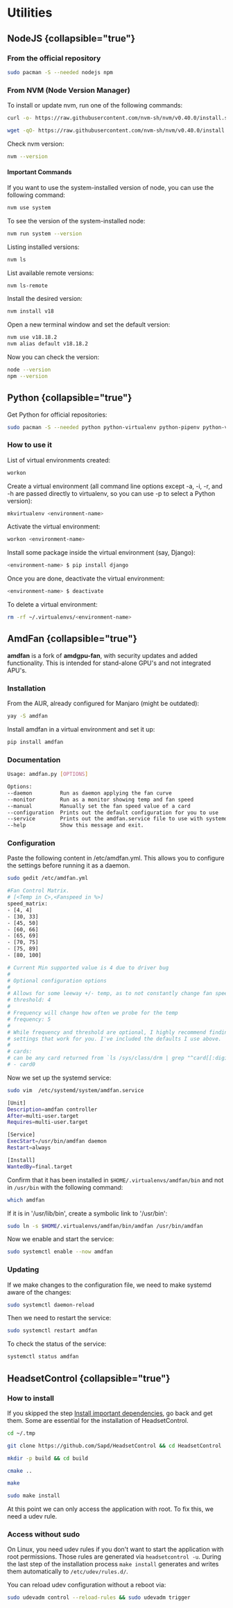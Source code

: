 # Utilities

## NodeJS {collapsible="true"}

### From the official repository

```Bash
sudo pacman -S --needed nodejs npm
```

### From NVM (Node Version Manager)

To install or update nvm, run one of the following commands:

```Bash
curl -o- https://raw.githubusercontent.com/nvm-sh/nvm/v0.40.0/install.sh | bash
```

```Bash
wget -qO- https://raw.githubusercontent.com/nvm-sh/nvm/v0.40.0/install.sh | bash
```

Check nvm version:

```Bash
nvm --version
```

#### Important Commands

If you want to use the system-installed version of node, you can use the following command:

```Bash
nvm use system
```

To see the version of the system-installed node:

```Bash
nvm run system --version
```

Listing installed versions:

```Bash
nvm ls
```

List available remote versions:

```Bash
nvm ls-remote
```

Install the desired version:

```Bash
nvm install v18
```

Open a new terminal window and set the default version:

```Bash
nvm use v18.18.2
nvm alias default v18.18.2
```

Now you can check the version:

```Bash
node --version
npm --version
```

## Python {collapsible="true"}

Get Python for official repositories:

```Bash
sudo pacman -S --needed python python-virtualenv python-pipenv python-virtualenvwrapper
```

### How to use it

List of virtual environments created:

```Bash
workon
```

Create a virtual environment (all command line options except -a, -i, -r, and -h are passed directly to virtualenv, so you can use -p to select a Python version):

```Bash
mkvirtualenv <environment-name>
```

Activate the virtual environment:

```Bash
workon <environment-name>
```

Install some package inside the virtual environment (say, Django):

```Bash
<environment-name> $ pip install django
```

Once you are done, deactivate the virtual environment:

```Bash
<environment-name> $ deactivate
```

To delete a virtual environment:

```Bash
rm -rf ~/.virtualenvs/<environment-name>
```



## AmdFan {collapsible="true"}

**amdfan** is a fork of **amdgpu-fan**, with security updates and added functionality. This is intended for stand-alone GPU's and not integrated APU's.

### Installation

From the AUR, already configured for Manjaro (might be outdated):

```Bash
yay -S amdfan
```

Install amdfan in a virtual environment and set it up:

```Bash
pip install amdfan
```

### Documentation

```Bash
Usage: amdfan.py [OPTIONS]

Options:
--daemon         Run as daemon applying the fan curve
--monitor        Run as a monitor showing temp and fan speed
--manual         Manually set the fan speed value of a card
--configuration  Prints out the default configuration for you to use
--service        Prints out the amdfan.service file to use with systemd
--help           Show this message and exit.
```

### Configuration

Paste the following content in /etc/amdfan.yml. This allows you to configure the settings before running it as a daemon.

```Bash
sudo gedit /etc/amdfan.yml
```

```Bash
#Fan Control Matrix.
# [<Temp in C>,<Fanspeed in %>]
speed_matrix:
- [4, 4]
- [30, 33]
- [45, 50]
- [60, 66]
- [65, 69]
- [70, 75]
- [75, 89]
- [80, 100]

# Current Min supported value is 4 due to driver bug
#
# Optional configuration options
#
# Allows for some leeway +/- temp, as to not constantly change fan speed
# threshold: 4
#
# Frequency will change how often we probe for the temp
# frequency: 5
#
# While frequency and threshold are optional, I highly recommend finding
# settings that work for you. I've included the defaults I use above.
#
# cards:
# can be any card returned from `ls /sys/class/drm | grep "^card[[:digit:]]$"`
# - card0
```

Now we set up the systemd service:

```Bash
sudo vim  /etc/systemd/system/amdfan.service
```

```Bash
[Unit]
Description=amdfan controller
After=multi-user.target
Requires=multi-user.target

[Service]
ExecStart=/usr/bin/amdfan daemon
Restart=always

[Install]
WantedBy=final.target
```

Confirm that it has been installed in `$HOME/.virtualenvs/amdfan/bin` and not in `/usr/bin` with the following command:

```Bash
which amdfan
```

If it is in '/usr/lib/bin', create a symbolic link to '/usr/bin':

```Bash
sudo ln -s $HOME/.virtualenvs/amdfan/bin/amdfan /usr/bin/amdfan
```

Now we enable and start the service:

```Bash
sudo systemctl enable --now amdfan
```

### Updating

If we make changes to the configuration file, we need to make systemd aware of the changes:

```Bash
sudo systemctl daemon-reload
```

Then we need to restart the service:

```Bash
sudo systemctl restart amdfan
```

To check the status of the service:

```Bash
systemctl status amdfan
```

## HeadsetControl {collapsible="true"}

### How to install

If you skipped the step [Install important dependencies](first-steps.md#install-important-dependencies), go back and get them. Some are essential for the installation of
HeadsetControl.

```Bash
cd ~/.tmp
```

```Bash
git clone https://github.com/Sapd/HeadsetControl && cd HeadsetControl
```

```Bash
mkdir -p build && cd build
```

```Bash
cmake ..
```

```Bash
make
```

```Bash
sudo make install
```

At this point we can only access the application with root. To fix this, we need a udev rule.

### Access without sudo

On Linux, you need udev rules if you don't want to start the application with root permissions. Those rules are generated via `headsetcontrol -u`. During the last step of the
installation process `make install` generates and writes them automatically to `/etc/udev/rules.d/`.

You can reload udev configuration without a reboot via:

```Bash
sudo udevadm control --reload-rules && sudo udevadm trigger
```
